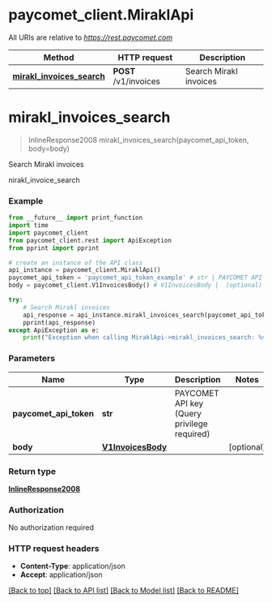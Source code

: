 # paycomet_client.MiraklApi

All URIs are relative to *https://rest.paycomet.com*

Method | HTTP request | Description
------------- | ------------- | -------------
[**mirakl_invoices_search**](MiraklApi.md#mirakl_invoices_search) | **POST** /v1/invoices | Search Mirakl invoices

# **mirakl_invoices_search**
> InlineResponse2008 mirakl_invoices_search(paycomet_api_token, body=body)

Search Mirakl invoices

nirakl_invoice_search

### Example
```python
from __future__ import print_function
import time
import paycomet_client
from paycomet_client.rest import ApiException
from pprint import pprint

# create an instance of the API class
api_instance = paycomet_client.MiraklApi()
paycomet_api_token = 'paycomet_api_token_example' # str | PAYCOMET API key (Query privilege required)
body = paycomet_client.V1InvoicesBody() # V1InvoicesBody |  (optional)

try:
    # Search Mirakl invoices
    api_response = api_instance.mirakl_invoices_search(paycomet_api_token, body=body)
    pprint(api_response)
except ApiException as e:
    print("Exception when calling MiraklApi->mirakl_invoices_search: %s\n" % e)
```

### Parameters

Name | Type | Description  | Notes
------------- | ------------- | ------------- | -------------
 **paycomet_api_token** | **str**| PAYCOMET API key (Query privilege required) |
 **body** | [**V1InvoicesBody**](V1InvoicesBody.md)|  | [optional]

### Return type

[**InlineResponse2008**](InlineResponse2008.md)

### Authorization

No authorization required

### HTTP request headers

 - **Content-Type**: application/json
 - **Accept**: application/json

[[Back to top]](#) [[Back to API list]](../README.md#documentation-for-api-endpoints) [[Back to Model list]](../README.md#documentation-for-models) [[Back to README]](../README.md)

